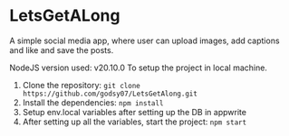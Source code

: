 # LetsGetALong
A simple social media app, where user can upload images, add captions and like and save the posts.

NodeJS version used: v20.10.0
To setup the project in local machine.
1. Clone the repository:
   ```git clone https://github.com/godsy07/LetsGetAlong.git```
2. Install the dependencies:
   ```npm install```
3. Setup env.local variables after setting up the DB in appwrite
4. After setting up all the variables, start the project:
   ```npm start```
